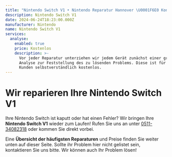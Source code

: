 ```yaml
---
title: "Nintendo Switch V1 ‣ Nintendo Reparatur Hannover \U0001F6E0️ Konsolen Werkstatt V"
description: Nintendo Switch V1
date: 2024-06-24T18:23:00.000Z
manufacturer: Nintendo
name: Nintendo Switch V1
services:
  analyse:
    enabled: true
    price: Kostenlos
    description: >-
      Vor jeder Reparatur unterziehen wir jedem Gerät zunächst einer gründlichen
      Analyse zur Feststellung des zu lösenden Problems. Diese ist für unsere
      Kunden selbstverständlich kostenlos.
---
```

# Wir reparieren Ihre Nintendo Switch V1

Ihre Nintendo Switch ist kaputt oder hat einen Fehler? Wir bringen Ihre **Nintendo Switch V1** wieder zum Laufen! Rufen Sie uns an unter [0511-34082318](tel:051134082318) oder kommen Sie direkt vorbei.

Eine **Übersicht der häufigsten Reparaturen** und Preise finden Sie weiter unten auf dieser Seite. Sollte ihr Problem hier nicht gelistet sein, kontaktieren Sie uns bitte. Wir können auch Ihr Problem lösen!
